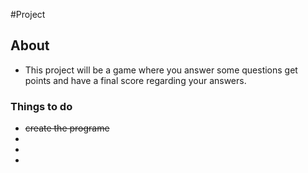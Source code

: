 #Project
## About
* This project will be a game where you answer some questions get points and have a final score regarding your answers.
### Things to do
* ~~create the programe~~
*
*
* 
